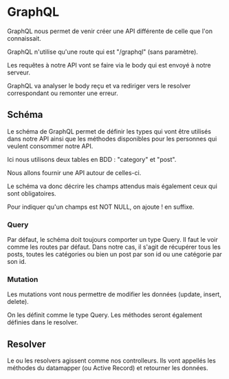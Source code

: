 # GraphQL

GraphQL nous permet de venir créer une API différente de celle que l'on connaissait.

GraphQL n'utilise qu'une route qui est "/graphql" (sans paramètre).

Les requêtes à notre API vont se faire via le body qui est envoyé à notre serveur.

GraphQL va analyser le body reçu et va rediriger vers le resolver correspondant ou remonter une erreur.

## Schéma

Le schéma de GraphQL permet de définir les types qui vont être utilisés dans notre API ainsi que les méthodes disponibles pour les personnes qui veulent consommer notre API.

Ici nous utilisons deux tables en BDD : "category" et "post".

Nous allons fournir une API autour de celles-ci.

Le schéma va donc décrire les champs attendus mais également ceux qui sont obligatoires.

Pour indiquer qu'un champs est NOT NULL, on ajoute ! en suffixe.

### Query

Par défaut, le schéma doit toujours comporter un type Query. Il faut le voir comme les routes par défaut.
Dans notre cas, il s'agit de récupérer tous les posts, toutes les catégories ou bien un post par son id ou une catégorie par son id.

### Mutation

Les mutations vont nous permettre de modifier les données (update, insert, delete).

On les définit comme le type Query. Les méthodes seront également définies dans le resolver.

## Resolver

Le ou les resolvers agissent comme nos controlleurs. Ils vont appellés les méthodes du datamapper (ou Active Record) et retourner les données.
